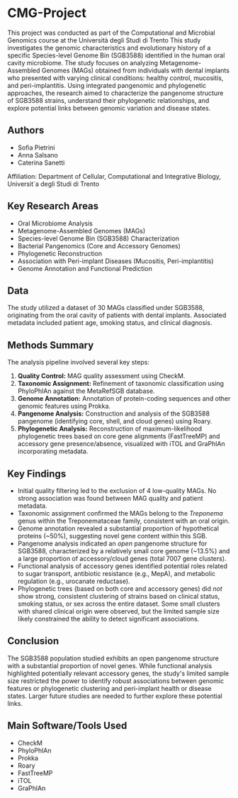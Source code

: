 # CMG-Project
This project was conducted as part of the Computational and Microbial Genomics course at the Università degli Studi di Trento
This study investigates the genomic characteristics and evolutionary history of a specific Species-level Genome Bin (SGB3588) identified in the human oral cavity microbiome. The study focuses on analyzing Metagenome-Assembled Genomes (MAGs) obtained from individuals with dental implants who presented with varying clinical conditions: healthy control, mucositis, and peri-implantitis. Using integrated pangenomic and phylogenetic approaches, the research aimed to characterize the pangenome structure of SGB3588 strains, understand their phylogenetic relationships, and explore potential links between genomic variation and disease states.

## Authors

*   Sofia Pietrini
*   Anna Salsano
*   Caterina Sanetti

Affiliation: Department of Cellular, Computational and Integrative Biology, Universit`a degli Studi di Trento

## Key Research Areas

*   Oral Microbiome Analysis
*   Metagenome-Assembled Genomes (MAGs)
*   Species-level Genome Bin (SGB3588) Characterization
*   Bacterial Pangenomics (Core and Accessory Genomes)
*   Phylogenetic Reconstruction
*   Association with Peri-implant Diseases (Mucositis, Peri-implantitis)
*   Genome Annotation and Functional Prediction

## Data

The study utilized a dataset of 30 MAGs classified under SGB3588, originating from the oral cavity of patients with dental implants. Associated metadata included patient age, smoking status, and clinical diagnosis.

## Methods Summary

The analysis pipeline involved several key steps:

1.  **Quality Control:** MAG quality assessment using CheckM.
2.  **Taxonomic Assignment:** Refinement of taxonomic classification using PhyloPhlAn against the MetaRefSGB database.
3.  **Genome Annotation:** Annotation of protein-coding sequences and other genomic features using Prokka.
4.  **Pangenome Analysis:** Construction and analysis of the SGB3588 pangenome (identifying core, shell, and cloud genes) using Roary.
5.  **Phylogenetic Analysis:** Reconstruction of maximum-likelihood phylogenetic trees based on core gene alignments (FastTreeMP) and accessory gene presence/absence, visualized with iTOL and GraPhlAn incorporating metadata.

## Key Findings

*   Initial quality filtering led to the exclusion of 4 low-quality MAGs. No strong association was found between MAG quality and patient metadata.
*   Taxonomic assignment confirmed the MAGs belong to the *Treponema* genus within the Treponemataceae family, consistent with an oral origin.
*   Genome annotation revealed a substantial proportion of hypothetical proteins (~50%), suggesting novel gene content within this SGB.
*   Pangenome analysis indicated an *open* pangenome structure for SGB3588, characterized by a relatively small core genome (~13.5%) and a large proportion of accessory/cloud genes (total 7007 gene clusters).
*   Functional analysis of accessory genes identified potential roles related to sugar transport, antibiotic resistance (e.g., MepA), and metabolic regulation (e.g., urocanate reductase).
*   Phylogenetic trees (based on both core and accessory genes) did *not* show strong, consistent clustering of strains based on clinical status, smoking status, or sex across the entire dataset. Some small clusters with shared clinical origin were observed, but the limited sample size likely constrained the ability to detect significant associations.

## Conclusion

The SGB3588 population studied exhibits an open pangenome structure with a substantial proportion of novel genes. While functional analysis highlighted potentially relevant accessory genes, the study's limited sample size restricted the power to identify robust associations between genomic features or phylogenetic clustering and peri-implant health or disease states. Larger future studies are needed to further explore these potential links.

## Main Software/Tools Used

*   CheckM
*   PhyloPhlAn
*   Prokka
*   Roary
*   FastTreeMP
*   iTOL
*   GraPhlAn
